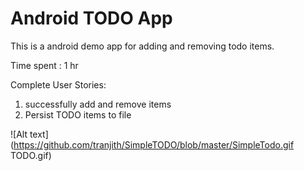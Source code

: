 <h1>Android TODO App</h1>

This is a android demo app for adding and removing todo items. 

Time spent : 1 hr

Complete User Stories:

1. successfully add and remove items
2. Persist TODO items to file

![Alt text](https://github.com/tranjith/SimpleTODO/blob/master/SimpleTodo.gif TODO.gif)
